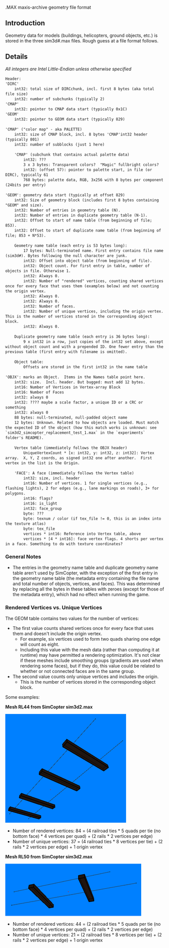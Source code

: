 .MAX maxis-archive geometry file format

## Introduction

Geometry data for models (buildings, helicopters, ground objects, etc.) is stored in the three sim3d#.max files. Rough guess at a file format follows.

## Details

*All integers are Intel Little-Endian unless otherwise specified*

```
Header:
'DIRC'
	int32: total size of DIRCchunk, incl. first 8 bytes (aka total file size)
	int32: number of subchunks (typically 2)
'CMAP'
	int32: pointer to CMAP data start (typically 0x1C)
'GEOM'
	int32: pointer to GEOM data start (typically 829)

'CMAP' ("color map" - aka PALETTE)
	int32: size of CMAP block, incl. 8 bytes 'CMAP'int32 header (typically 801)
	int32: number of subblocks (just 1 here)
	
	'CMAP' (subchunk that contains actual palette data)
		int32: ???
		3 x 3 bytes: Transparent colors?  "Magic" fullbright colors?
		int32: (offset 57): pointer to palette start, in file (or DIRC), typically 61
		768 bytes: palette data, RGB, 3x256 with 8 bytes per component (24bits per entry)

'GEOM': geometry data start (typically at offset 829)
	int32: Size of geometry block (includes first 8 bytes containing "GEOM" and size).
	int32: Number of entries in geometry table (N).
	int32: Number of entries in duplicate geometry table (N-1).
	int32: Offset to start of name table (from beginning of file; 853).
	int32: Offset to start of duplicate name table (from beginning of file; 853 + N*53).

	Geometry name table (each entry is 53 bytes long):
		17 bytes: Null-terminated name. First entry contains file name (sim3d#). Bytes following the null character are junk.
		int32: Offset into object table (from beginning of file).
		int32: Object count. For first entry in table, number of objects in file. Otherwise 1.
		int32: Always 0.
		int32: Number of "rendered" vertices, counting shared vertices once for every face that uses them (examples below) and not counting the origin vertex.
		int32: Always 0.
		int32: Always 0.
		int32: Number of faces.
		int32: Number of unique vertices, including the origin vertex. This is the number of vertices stored in the corresponding object block.
		int32: Always 0.

	Duplicate geometry name table (each entry is 36 bytes long):
		9 x int32 in a row, just copies of the int32 set above, except without object count and with a prepended ID. One fewer entry than the previous table (first entry with filename is omitted).

	Object table:
		Offsets are stored in the first int32 in the name table

'OBJX': marks an Object.  Items in the Names table point here.
	int32: size.  Incl. header. But bugged: must add 12 bytes.
	int16: Number of Vertices in Vertex-array Block
	int16: Number of Faces
	int32: always 0
	int32: ???? maybe a scale factor, a unique ID or a CRC or something
	int32: always 0
	88 bytes: null-terminated, null-padded object name
	12 bytes: Unknown. Related to how objects are loaded. Must match the expected ID of the object (how this match works is unknown: see `sim3d2_simcopter_replacement_test_1.max` in the `experiments` folder's README).

	Vertex table (immediately follows the OBJX header)
		UniqueVertexCount * [x: int32, y: int32, z: int32]: Vertex array.  X, Y, Z coords, as signed int32 one after another.  First vertex in the list is the Origin.

	'FACE': A face (immediately follows the Vertex table)
		int32: size, incl. header
		int16: Number of vertices. 1 for single vertices (e.g., flashing lights), 2 for edges (e.g., lane markings on roads), 3+ for polygons.
		int16: flags?
		int16: is_light
		int32: face_group
		byte: ???
		byte: texnum / color (if tex_file != 0, this is an index into the texture atlas)
		byte: tex_file
		vertices * int16: Reference into Vertex table, above
		vertices * [4 * int16]: face vertex flags. 4 shorts per vertex in a face. Something to do with texture coordinates?
```

### General Notes

* The entries in the geometry name table and duplicate geometry name table aren't used by SimCopter, with the exception of the first entry in the geometry name table (the metadata entry containing the file name and total number of objects, vertices, and faces). This was determined by replacing all the bytes in these tables with zeroes (except for those of the metadata entry), which had no effect when running the game.

### Rendered Vertices vs. Unique Vertices

The GEOM table contains two values for the number of vertices:
* The first value counts shared vertices once for every face that uses them and doesn't include the origin vertex.
  * For example, six vertices used to form two quads sharing one edge will count as eight.
  * Including this value with the mesh data (rather than computing it at runtime) may have permitted a rendering optimization. It's not clear if these meshes include smoothing groups (gradients are used when rendering some faces), but if they do, this value could be related to whether or not connected faces are in the same group.
* The second value counts only unique vertices and includes the origin.
  * This is the number of vertices stored in the corresponding object block.

Some examples:

**Mesh RL44 from SimCopter sim3d2.max**

![Mesh RL44 from SimCopter's sim3d2.max file.](images/simcopter_sim3d2_rl44.png)
* Number of rendered vertices: 84 = (4 railroad ties * 5 quads per tie (no bottom face) * 4 vertices per quad) + (2 rails * 2 vertices per edge)
* Number of unique vertices: 37 = (4 railroad ties * 8 vertices per tie) + (2 rails * 2 vertices per edge) + 1 origin vertex

**Mesh RL50 from SimCopter sim3d2.max**

![Mesh RL50 from SimCopter's sim3d2.max file.](images/simcopter_sim3d2_rl50.png)
* Number of rendered vertices: 44 = (2 railroad ties * 5 quads per tie (no bottom face) * 4 vertices per quad) + (2 rails * 2 vertices per edge)
* Number of unique vertices: 21 = (2 railroad ties * 8 vertices per tie) + (2 rails * 2 vertices per edge) + 1 origin vertex
